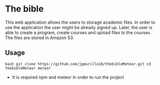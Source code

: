 # The bible
This web application allows the users to storage academic files. In order to use the application the user might be already signed up. Later, the user is able to create a program, create courses and upload files to the courses. The files are stored in Amazon S3.

## Usage

``bash
git clone https://github.com/jgmurillo10/thebibleMeteor.git
cd thebibleMeteor
meteor
``

* It is required npm and meteor in order to run the project